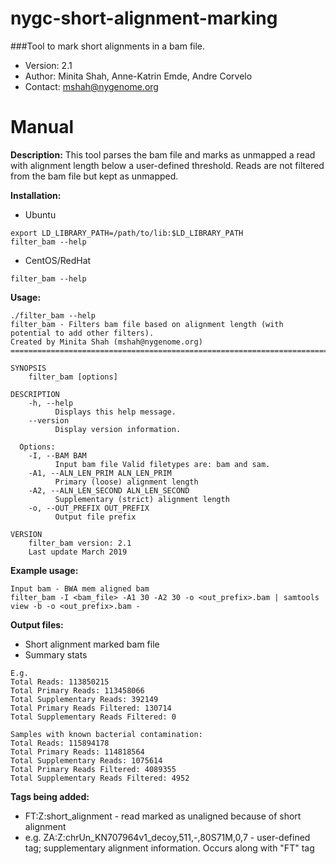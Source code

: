 # nygc-short-alignment-marking

###Tool to mark short alignments in a bam file.

* Version: 2.1
* Author: Minita Shah, Anne-Katrin Emde, Andre Corvelo
* Contact: mshah@nygenome.org

# Manual

**Description:**
This tool parses the bam file and marks as unmapped a read with alignment length below a user-defined threshold. Reads are not filtered from the bam file but kept as unmapped.

**Installation:**
* Ubuntu
```
export LD_LIBRARY_PATH=/path/to/lib:$LD_LIBRARY_PATH
filter_bam --help
```

* CentOS/RedHat 
```
filter_bam --help
```


**Usage:** 
```
./filter_bam --help
filter_bam - Filters bam file based on alignment length (with potential to add other filters).
Created by Minita Shah (mshah@nygenome.org)
==========================================================================================================================================

SYNOPSIS
    filter_bam [options]

DESCRIPTION
    -h, --help
          Displays this help message.
    --version
          Display version information.

  Options:
    -I, --BAM BAM
          Input bam file Valid filetypes are: bam and sam.
    -A1, --ALN_LEN_PRIM ALN_LEN_PRIM
          Primary (loose) alignment length
    -A2, --ALN_LEN_SECOND ALN_LEN_SECOND
          Supplementary (strict) alignment length
    -o, --OUT_PREFIX OUT_PREFIX
          Output file prefix

VERSION
    filter_bam version: 2.1
    Last update March 2019
```

**Example usage:**
```
Input bam - BWA mem aligned bam
filter_bam -I <bam_file> -A1 30 -A2 30 -o <out_prefix>.bam | samtools view -b -o <out_prefix>.bam -
```

**Output files:**
* Short alignment marked bam file
* Summary stats
```
E.g.
Total Reads: 113850215
Total Primary Reads: 113458066
Total Supplementary Reads: 392149
Total Primary Reads Filtered: 130714
Total Supplementary Reads Filtered: 0

Samples with known bacterial contamination:
Total Reads: 115894178
Total Primary Reads: 114818564
Total Supplementary Reads: 1075614
Total Primary Reads Filtered: 4089355
Total Supplementary Reads Filtered: 4952
```

**Tags being added:**
* FT:Z:short_alignment - read marked as unaligned because of short alignment
* e.g. ZA:Z:chrUn_KN707964v1_decoy,511,-,80S71M,0,7 - user-defined tag; supplementary alignment information. Occurs along with "FT" tag
